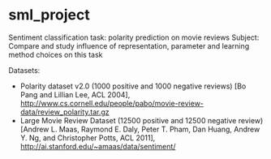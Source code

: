 # sml_project
Sentiment classification task: polarity prediction on movie reviews
Subject: Compare and study influence of representation, parameter and learning method choices on this task

Datasets:
 - Polarity dataset v2.0 (1000 positive and 1000 negative reviews)
[Bo Pang and Lillian Lee, ACL 2004], http://www.cs.cornell.edu/people/pabo/movie-review-data/review_polarity.tar.gz
 - Large Movie Review Dataset (12500 positive and 12500 negative review)
[Andrew L. Maas, Raymond E. Daly, Peter T. Pham, Dan Huang, Andrew Y. Ng, and Christopher Potts, ACL 2011], http://ai.stanford.edu/~amaas/data/sentiment/

